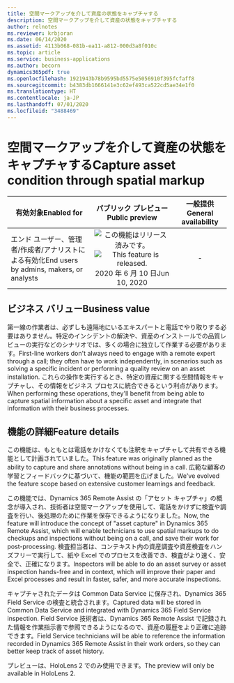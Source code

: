 ```yaml
---
title: 空間マークアップを介して資産の状態をキャプチャする
description: 空間マークアップを介して資産の状態をキャプチャする
author: relnotes
ms.reviewer: krbjoran
ms.date: 06/14/2020
ms.assetid: 4113b068-081b-ea11-a812-000d3a8f010c
ms.topic: article
ms.service: business-applications
ms.author: becorn
dynamics365pdf: true
ms.openlocfilehash: 1921943b78b9595bd5575e5056910f395fcfaff8
ms.sourcegitcommit: b4383db1666141e3c62ef493ca522cd5ae34e1f0
ms.translationtype: HT
ms.contentlocale: ja-JP
ms.lasthandoff: 07/01/2020
ms.locfileid: "3488469"
---
```

# <a name="capture-asset-condition-through-spatial-markup"></a><span data-ttu-id="459af-103">空間マークアップを介して資産の状態をキャプチャする</span><span class="sxs-lookup"><span data-stu-id="459af-103">Capture asset condition through spatial markup</span></span>


| <span data-ttu-id="459af-104">有効対象</span><span class="sxs-lookup"><span data-stu-id="459af-104">Enabled for</span></span>    |  <span data-ttu-id="459af-105">パブリック プレビュー</span><span class="sxs-lookup"><span data-stu-id="459af-105">Public preview</span></span> | <span data-ttu-id="459af-106">一般提供</span><span class="sxs-lookup"><span data-stu-id="459af-106">General availability</span></span> | 
| ---------- | :----------: |:----------: |
|<span data-ttu-id="459af-107">エンド ユーザー、管理者/作成者/アナリストによる有効化</span><span class="sxs-lookup"><span data-stu-id="459af-107">End users by admins, makers, or analysts</span></span>|<span data-ttu-id="459af-108">![この機能はリリース済みです。](/dynamics365-release-plan/media/green-checkmark.png "この機能はリリース済みです。")</span><span class="sxs-lookup"><span data-stu-id="459af-108">![This feature is released.](/dynamics365-release-plan/media/green-checkmark.png "This feature is released.")</span></span> <span data-ttu-id="459af-109">2020 年 6 月 10 日</span><span class="sxs-lookup"><span data-stu-id="459af-109">Jun 10, 2020</span></span>| -|


## <a name="business-value"></a><span data-ttu-id="459af-110">ビジネス バリュー</span><span class="sxs-lookup"><span data-stu-id="459af-110">Business value</span></span>
<!-- bv start -->
<span data-ttu-id="459af-111">第一線の作業者は、必ずしも遠隔地にいるエキスパートと電話でやり取りする必要はありません。特定のインシデントの解決や、資産のインストールでの品質レビューの実行などのシナリオでは、多くの場合に独立して作業する必要があります。</span><span class="sxs-lookup"><span data-stu-id="459af-111">First-line workers don't always need to engage with a remote expert through a call; they often have to work independently, in scenarios such as solving a specific incident or performing a quality review on an asset installation.</span></span> <span data-ttu-id="459af-112">これらの操作を実行するとき、特定の資産に関する空間情報をキャプチャし、その情報をビジネス プロセスに統合できるという利点があります。</span><span class="sxs-lookup"><span data-stu-id="459af-112">When performing these operations, they'll benefit from being able to capture spatial information about a specific asset and integrate that information with their business processes.</span></span>
<!-- bv end -->



## <a name="feature-details"></a><span data-ttu-id="459af-113">機能の詳細</span><span class="sxs-lookup"><span data-stu-id="459af-113">Feature details</span></span>
<!--feature detail start -->
<span data-ttu-id="459af-114">この機能は、もともとは電話をかけなくても注釈をキャプチャして共有できる機能として計画されていました。</span><span class="sxs-lookup"><span data-stu-id="459af-114">This feature was originally planned as the ability to capture and share annotations without being in a call.</span></span> <span data-ttu-id="459af-115">広範な顧客の学習とフィードバックに基づいて、機能の範囲を広げました。</span><span class="sxs-lookup"><span data-stu-id="459af-115">We've evolved the feature scope based on extensive customer learnings and feedback.</span></span> 

<span data-ttu-id="459af-116">この機能では、Dynamics 365 Remote Assist の「アセット キャプチャ」の概念が導入され、技術者は空間マークアップを使用して、電話をかけずに検査や調査を行い、後処理のために作業を保存できるようになりました。</span><span class="sxs-lookup"><span data-stu-id="459af-116">Now, the feature will introduce the concept of "asset capture" in Dynamics 365 Remote Assist, which will enable technicians to use spatial markups to do checkups and inspections without being on a call, and save their work for post-processing.</span></span> <span data-ttu-id="459af-117">検査担当者は、コンテキスト内の資産調査や資産検査をハンズフリーで実行して、紙や Excel でのプロセスを改善でき、検査がより速く、安全で、正確になります。</span><span class="sxs-lookup"><span data-stu-id="459af-117">Inspectors will be able to do an asset survey or asset inspection hands-free and in context, which will improve their paper and Excel processes and result in faster, safer, and more accurate inspections.</span></span>

<span data-ttu-id="459af-118">キャプチャされたデータは Common Data Service に保存され、Dynamics 365 Field Service の検査と統合されます。</span><span class="sxs-lookup"><span data-stu-id="459af-118">Captured data will be stored in Common Data Service and integrated with Dynamics 365 Field Service inspection.</span></span> <span data-ttu-id="459af-119">Field Service 技術者は、Dynamics 365 Remote Assist で記録された情報を作業指示書で参照できるようになるので、資産の履歴をより正確に追跡できます。</span><span class="sxs-lookup"><span data-stu-id="459af-119">Field Service technicians will be able to reference the information recorded in Dynamics 365 Remote Assist in their work orders, so they can better keep track of asset history.</span></span>

<span data-ttu-id="459af-120">プレビューは、HoloLens 2 でのみ使用できます。</span><span class="sxs-lookup"><span data-stu-id="459af-120">The preview will only be available in HoloLens 2.</span></span>
<!--feature detail end -->










